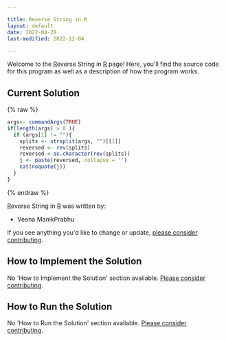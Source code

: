 ```yaml
---

title: Reverse String in R
layout: default
date: 2022-04-28
last-modified: 2022-12-04

---
```


Welcome to the [R](https://sampleprograms.io/languages/r)everse String in [R](https://sampleprograms.io/languages/r) page! Here, you'll find the source code for this program as well as a description of how the program works.

## Current Solution

{% raw %}

```r
args<- commandArgs(TRUE)
if(length(args) > 0 ){
  if (args[1] != ""){
    splits <- strsplit(args, "")[[1]]
    reversed <- rev(splits)
    reversed <-as.character(rev(splits))
    j <- paste(reversed, collapse = '')
    cat(noquote(j))
  }
}
```

{% endraw %}

[R](https://sampleprograms.io/languages/r)everse String in [R](https://sampleprograms.io/languages/r) was written by:

- Veena ManikPrabhu

If you see anything you'd like to change or update, [please consider contributing](https://github.com/TheRenegadeCoder/sample-programs).

## How to Implement the Solution

No 'How to Implement the Solution' section available. [Please consider contributing](https://github.com/TheRenegadeCoder/sample-programs-website).

## How to Run the Solution

No 'How to Run the Solution' section available. [Please consider contributing](https://github.com/TheRenegadeCoder/sample-programs-website).